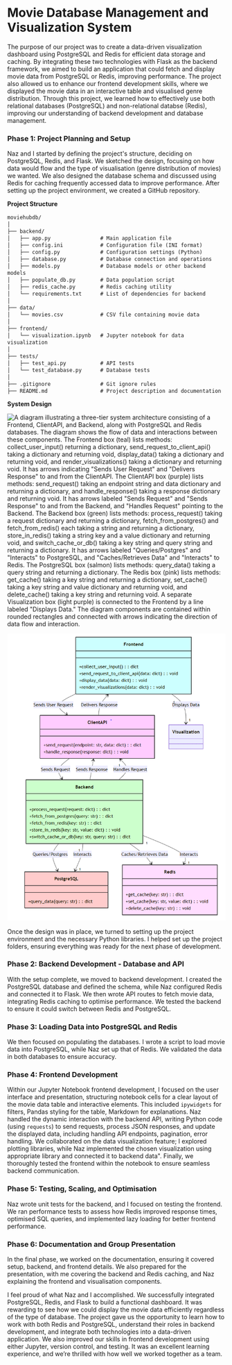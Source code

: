 # Movie Database Management and Visualization System 

The purpose of our project was to create a data-driven visualization dashboard using PostgreSQL and Redis for efficient data storage and caching. By integrating these two technologies with Flask as the backend framework, we aimed to build an application that could fetch and display movie data from PostgreSQL or Redis, improving performance. The project also allowed us to enhance our frontend development skills, where we displayed the movie data in an interactive table and visualised genre distribution. Through this project, we learned how to effectively use both relational databases (PostgreSQL) and non-relational databse (Redis), improving our understanding of backend development and database management.

### Phase 1: Project Planning and Setup

Naz and I started by defining the project's structure, deciding on PostgreSQL, Redis, and Flask. We sketched the design, focusing on how data would flow and the type of visualisation (genre distribution of movies) we wanted. We also designed the database schema and discussed using Redis for caching frequently accessed data to improve performance. After setting up the project environment, we created a GitHub repository.

**Project Structure**

```
moviehubdb/
│
├── backend/
│   ├── app.py                # Main application file
│   ├── config.ini            # Configuration file (INI format)
│   ├── config.py             # Configuration settings (Python)
│   ├── database.py           # Database connection and operations
│   ├── models.py             # Database models or other backend models
│   ├── populate_db.py        # Data population script
│   ├── redis_cache.py        # Redis caching utility
│   └── requirements.txt      # List of dependencies for backend
│
├── data/
│   └── movies.csv            # CSV file containing movie data
│
├── frontend/
│   └── visualization.ipynb   # Jupyter notebook for data visualization
│
├── tests/
│   ├── test_api.py           # API tests
│   └── test_database.py      # Database tests
│
├── .gitignore                # Git ignore rules
├── README.md                 # Project description and documentation

```

**System Design**

![A diagram illustrating a three-tier system architecture consisting of a Frontend, ClientAPI, and Backend, along with PostgreSQL and Redis databases. The diagram shows the flow of data and interactions between these components. The Frontend box (teal) lists methods: collect_user_input() returning a dictionary, send_request_to_client_api() taking a dictionary and returning void, display_data() taking a dictionary and returning void, and render_visualizations() taking a dictionary and returning void. It has arrows indicating "Sends User Request" and "Delivers Response" to and from the ClientAPI. The ClientAPI box (purple) lists methods: send_request() taking an endpoint string and data dictionary and returning a dictionary, and handle_response() taking a response dictionary and returning void. It has arrows labeled "Sends Request" and "Sends Response" to and from the Backend, and "Handles Request" pointing to the Backend. The Backend box (green) lists methods: process_request() taking a request dictionary and returning a dictionary, fetch_from_postgres() and fetch_from_redis() each taking a string and returning a dictionary, store_in_redis() taking a string key and a value dictionary and returning void, and switch_cache_or_db() taking a key string and query string and returning a dictionary. It has arrows labeled "Queries/Postgres" and "Interacts" to PostgreSQL, and "Caches/Retrieves Data" and "Interacts" to Redis. The PostgreSQL box (salmon) lists methods: query_data() taking a query string and returning a dictionary. The Redis box (pink) lists methods: get_cache() taking a key string and returning a dictionary, set_cache() taking a key string and value dictionary and returning void, and delete_cache() taking a key string and returning void. A separate Visualization box (light purple) is connected to the Frontend by a line labeled "Displays Data." The diagram components are contained within rounded rectangles and connected with arrows indicating the direction of data flow and interaction.](image.png)

![alt text](image-1.png)

Once the design was in place, we turned to setting up the project environment and the necessary Python libraries. I helped set up the project folders, ensuring everything was ready for the next phase of development.

### Phase 2: Backend Development - Database and API

With the setup complete, we moved to backend development. I created the PostgreSQL database and defined the schema, while Naz configured Redis and connected it to Flask. We then wrote API routes to fetch movie data, integrating Redis caching to optimise performance. We tested the backend to ensure it could switch between Redis and PostgreSQL.

### Phase 3: Loading Data into PostgreSQL and Redis

We then focused on populating the databases. I wrote a script to load movie data into PostgreSQL, while Naz set up that of Redis. We validated the data in both databases to ensure accuracy.

### Phase 4: Frontend Development

Within our Jupyter Notebook frontend development, I focused on the user interface and presentation, structuring notebook cells for a clear layout of the movie data table and interactive elements.  This included `ipywidgets` for filters, Pandas styling for the table, Markdown for explanations.  Naz handled the dynamic interaction with the backend API, writing Python code (using `requests`) to send requests, process JSON responses, and update the displayed data, including handling API endpoints, pagination, error handling.  We collaborated on the data visualization feature; I explored plotting libraries, while Naz implemented the chosen visualization using appropriate library and connected it to backend data".  Finally, we thoroughly tested the frontend within the notebook to ensure seamless backend communication.


### Phase 5: Testing, Scaling, and Optimisation

Naz wrote unit tests for the backend, and I focused on testing the frontend. We ran performance tests to assess how Redis improved response times, optimised SQL queries, and implemented lazy loading for better frontend performance.

### Phase 6: Documentation and Group Presentation

In the final phase, we worked on the documentation, ensuring it covered setup, backend, and frontend details. We also prepared for the presentation, with me covering the backend and Redis caching, and Naz explaining the frontend and visualisation components.

I feel proud of what Naz and I accomplished. We successfully integrated PostgreSQL, Redis, and Flask to build a functional dashboard. It was rewarding to see how we could display the movie data efficiently regardless of the type of database. The project gave us the opportunity to learn how to work with both Redis and PostgreSQL, understand their roles in backend development, and integrate both technologies into a data-driven application. We also improved our skills in frontend development using either Jupyter, version control, and testing. It was an excellent learning experience, and we’re thrilled with how well we worked together as a team.